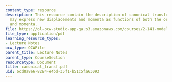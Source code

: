 ```yaml
---
content_type: resource
description: This resource contain the description of canonical transformation which
  may express new displacements and momenta as functions of both the original displacements
  and momenta.
file: https://ol-ocw-studio-app-qa.s3.amazonaws.com/courses/2-141-modeling-and-simulation-of-dynamic-systems-fall-2006/6cd8a8e68284e4bd35f1b51c5fa63093_canonical_transf.pdf
file_type: application/pdf
learning_resource_types:
- Lecture Notes
ocw_type: OCWFile
parent_title: Lecture Notes
parent_type: CourseSection
resourcetype: Document
title: canonical_transf.pdf
uid: 6cd8a8e6-8284-e4bd-35f1-b51c5fa63093
---
```

